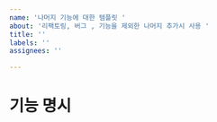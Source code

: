 ```yaml
---
name: '나머지 기능에 대한 템플릿 '
about: '리팩토링, 버그 , 기능을 제외한 나머지 추가시 사용 '
title: ''
labels: ''
assignees: ''

---
```


# 기능 명시

